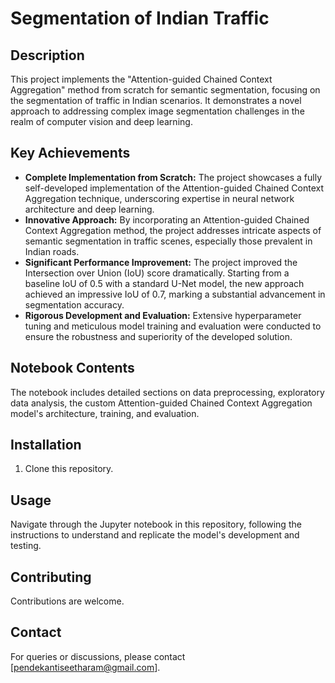 
# Segmentation of Indian Traffic

## Description
This project implements the "Attention-guided Chained Context Aggregation" method from scratch for semantic segmentation, focusing on the segmentation of traffic in Indian scenarios. It demonstrates a novel approach to addressing complex image segmentation challenges in the realm of computer vision and deep learning.

## Key Achievements
- **Complete Implementation from Scratch:** The project showcases a fully self-developed implementation of the Attention-guided Chained Context Aggregation technique, underscoring expertise in neural network architecture and deep learning.
- **Innovative Approach:** By incorporating an Attention-guided Chained Context Aggregation method, the project addresses intricate aspects of semantic segmentation in traffic scenes, especially those prevalent in Indian roads.
- **Significant Performance Improvement:** The project improved the Intersection over Union (IoU) score dramatically. Starting from a baseline IoU of 0.5 with a standard U-Net model, the new approach achieved an impressive IoU of 0.7, marking a substantial advancement in segmentation accuracy.
- **Rigorous Development and Evaluation:** Extensive hyperparameter tuning and meticulous model training and evaluation were conducted to ensure the robustness and superiority of the developed solution.


## Notebook Contents
The notebook includes detailed sections on data preprocessing, exploratory data analysis, the custom Attention-guided Chained Context Aggregation model's architecture, training, and evaluation.


## Installation
1. Clone this repository.


## Usage
Navigate through the Jupyter notebook in this repository, following the instructions to understand and replicate the model's development and testing.

## Contributing
Contributions are welcome.


## Contact
For queries or discussions, please contact [pendekantiseetharam@gmail.com].

